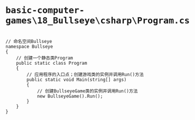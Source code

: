 # `basic-computer-games\18_Bullseye\csharp\Program.cs`

```

// 命名空间Bullseye
namespace Bullseye
{
    // 创建一个静态类Program
    public static class Program
    {
        // 应用程序的入口点；创建游戏类的实例并调用Run()方法
        public static void Main(string[] args)
        {
            // 创建BullseyeGame类的实例并调用Run()方法
            new BullseyeGame().Run();
        }
    }
}

```